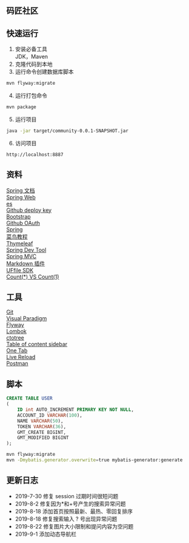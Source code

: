    ## 码匠社区
   
   ## 快速运行
   1. 安装必备工具  
   JDK，Maven
   2. 克隆代码到本地  
   3. 运行命令创建数据库脚本
   ```sh
   mvn flyway:migrate
   ```
   4. 运行打包命令
   ```sh
   mvn package
   ```
   5. 运行项目  
   ```sh
   java -jar target/community-0.0.1-SNAPSHOT.jar
   ```
   6. 访问项目
   ```
   http://localhost:8887
   ```
   
   
   ## 资料
   [Spring 文档](https://spring.io/guides)    
   [Spring Web](https://spring.io/guides/gs/serving-web-content/)   
   [es](https://elasticsearch.cn/explore)    
   [Github deploy key](https://developer.github.com/v3/guides/managing-deploy-keys/#deploy-keys)    
   [Bootstrap](https://v3.bootcss.com/getting-started/)    
   [Github OAuth](https://developer.github.com/apps/building-oauth-apps/creating-an-oauth-app/)    
   [Spring](https://docs.spring.io/spring-boot/docs/2.0.0.RC1/reference/htmlsingle/#boot-features-embedded-database-support)    
   [菜鸟教程](https://www.runoob.com/mysql/mysql-insert-query.html)    
   [Thymeleaf](https://www.thymeleaf.org/doc/tutorials/3.0/usingthymeleaf.html#setting-attribute-values)    
   [Spring Dev Tool](https://docs.spring.io/spring-boot/docs/2.0.0.RC1/reference/htmlsingle/#using-boot-devtools)  
   [Spring MVC](https://docs.spring.io/spring/docs/5.0.3.RELEASE/spring-framework-reference/web.html#mvc-handlermapping-interceptor)  
   [Markdown 插件](http://editor.md.ipandao.com/)   
   [UFfile SDK](https://github.com/ucloud/ufile-sdk-java)  
   [Count(*) VS Count(1)](https://mp.weixin.qq.com/s/Rwpke4BHu7Fz7KOpE2d3Lw)  
   
   ## 工具
   [Git](https://git-scm.com/download)   
   [Visual Paradigm](https://www.visual-paradigm.com)    
   [Flyway](https://flywaydb.org/getstarted/firststeps/maven)  
   [Lombok](https://www.projectlombok.org)    
   [ctotree](https://www.octotree.io/)   
   [Table of content sidebar](https://chrome.google.com/webstore/detail/table-of-contents-sidebar/ohohkfheangmbedkgechjkmbepeikkej)    
   [One Tab](https://chrome.google.com/webstore/detail/chphlpgkkbolifaimnlloiipkdnihall)    
   [Live Reload](https://chrome.google.com/webstore/detail/livereload/jnihajbhpnppcggbcgedagnkighmdlei/related)  
   [Postman](https://chrome.google.com/webstore/detail/coohjcphdfgbiolnekdpbcijmhambjff)
   
   ## 脚本
   ```sql
   CREATE TABLE USER
   (
       ID int AUTO_INCREMENT PRIMARY KEY NOT NULL,
       ACCOUNT_ID VARCHAR(100),
       NAME VARCHAR(50),
       TOKEN VARCHAR(36),
       GMT_CREATE BIGINT,
       GMT_MODIFIED BIGINT
   );
   ```
   ```bash
   mvn flyway:migrate
   mvn -Dmybatis.generator.overwrite=true mybatis-generator:generate
   ```
   
   ## 更新日志
   - 2019-7-30 修复 session 过期时间很短问题   
   - 2019-8-2 修复因为*和+号产生的搜索异常问题  
   - 2019-8-18 添加首页按照最新、最热、零回复排序  
   - 2019-8-18 修复搜索输入 ? 号出现异常问题
   - 2019-8-22 修复图片大小限制和提问内容为空问题
   - 2019-9-1 添加动态导航栏
